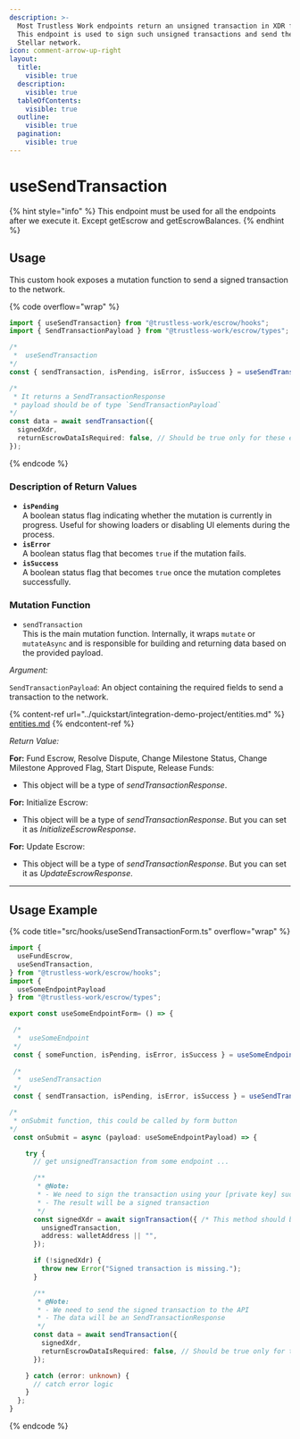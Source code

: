 ```yaml
---
description: >-
  Most Trustless Work endpoints return an unsigned transaction in XDR format.
  This endpoint is used to sign such unsigned transactions and send them to the
  Stellar network.
icon: comment-arrow-up-right
layout:
  title:
    visible: true
  description:
    visible: true
  tableOfContents:
    visible: true
  outline:
    visible: true
  pagination:
    visible: true
---
```


# useSendTransaction

{% hint style="info" %}
This endpoint must be used for all the endpoints after we execute it. Except getEscrow and getEscrowBalances.
{% endhint %}

## Usage

This custom hook exposes a mutation function to send a signed transaction to the network.&#x20;

{% code overflow="wrap" %}
```typescript
import { useSendTransaction} from "@trustless-work/escrow/hooks";
import { SendTransactionPayload } from "@trustless-work/escrow/types";

/*
 *  useSendTransaction
*/
const { sendTransaction, isPending, isError, isSuccess } = useSendTransaction();

/* 
 * It returns a SendTransactionResponse
 * payload should be of type `SendTransactionPayload`
*/
const data = await sendTransaction({
  signedXdr,
  returnEscrowDataIsRequired: false, // Should be true only for these endpoints: Initialize Escrow and Update Escrow
});

```
{% endcode %}

### Description of Return Values

* **`isPending`**\
  A boolean status flag indicating whether the mutation is currently in progress. Useful for showing loaders or disabling UI elements during the process.
* **`isError`**\
  A boolean status flag that becomes `true` if the mutation fails.
* **`isSuccess`**\
  A boolean status flag that becomes `true` once the mutation completes successfully.

### Mutation Function

* `sendTransaction`\
  This is the main mutation function. Internally, it wraps `mutate` or `mutateAsync` and is responsible for building and returning data based on the provided payload.

_Argument:_

`SendTransactionPayload`: An object containing the required fields to send a transaction to the network.

{% content-ref url="../quickstart/integration-demo-project/entities.md" %}
[entities.md](../quickstart/integration-demo-project/entities.md)
{% endcontent-ref %}

_Return Value:_

**For:** Fund Escrow, Resolve Dispute, Change Milestone Status, Change Milestone Approved Flag, Start Dispute, Release Funds:

* This object will be a type of _sendTransactionResponse_.&#x20;

**For:** Initialize Escrow:

* This object will be a type of _sendTransactionResponse_. But you can set it as _InitializeEscrowResponse_.

**For:** Update Escrow:

* This object will be a type of _sendTransactionResponse_. But you can set it as _UpdateEscrowResponse_.

***

## Usage Example

{% code title="src/hooks/useSendTransactionForm.ts" overflow="wrap" %}
```typescript
import {
  useFundEscrow,
  useSendTransaction,
} from "@trustless-work/escrow/hooks";
import {
  useSomeEndpointPayload
} from "@trustless-work/escrow/types";

export const useSomeEndpointForm= () => {

 /*
  *  useSomeEndpoint
 */
 const { someFunction, isPending, isError, isSuccess } = useSomeEndpoint();
 
 /*
  *  useSendTransaction
 */
 const { sendTransaction, isPending, isError, isSuccess } = useSendTransaction();

/*
 * onSubmit function, this could be called by form button
*/
 const onSubmit = async (payload: useSomeEndpointPayload) => {

    try {
      // get unsignedTransaction from some endpoint ...

      /**
       * @Note:
       * - We need to sign the transaction using your [private key] such as wallet
       * - The result will be a signed transaction
       */
      const signedXdr = await signTransaction({ /* This method should be provided by the wallet */
        unsignedTransaction,
        address: walletAddress || "",
      });

      if (!signedXdr) {
        throw new Error("Signed transaction is missing.");
      }

      /**
       * @Note:
       * - We need to send the signed transaction to the API
       * - The data will be an SendTransactionResponse
       */
      const data = await sendTransaction({
        signedXdr,
        returnEscrowDataIsRequired: false, // Should be true only for these endpoints: Initialize Escrow and Update Escrow
      });

    } catch (error: unknown) {
      // catch error logic
    }
  };
}

```
{% endcode %}

